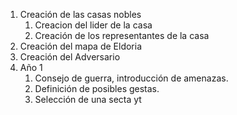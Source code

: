 1. Creación de las casas nobles
	1. Creacion del lider de la casa
	2. Creación de los representantes de la casa
2. Creación del mapa de Eldoria
3. Creación del Adversario
4. Año 1
	1. Consejo de guerra, introducción de amenazas.
	2. Definición de posibles gestas.
	3. Selección de una secta yt